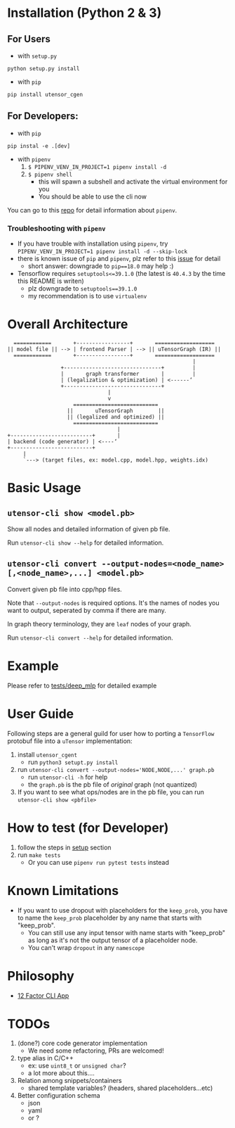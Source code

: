 # Installation (Python 2 & 3)

## For Users

- with `setup.py`
```
python setup.py install
```

- with `pip`
```
pip install utensor_cgen
```

## For Developers:

- with `pip`
```
pip instal -e .[dev]
```

- with `pipenv`
    1. `$ PIPENV_VENV_IN_PROJECT=1 pipenv install -d`
    2. `$ pipenv shell`
        - this will spawn a subshell and activate the virtual environment for you
        - You should be able to use the cli now  

You can go to this [repo](https://github.com/pypa/pipenv) for detail information about `pipenv`.

### Troubleshooting with `pipenv`

- If you have trouble with installation using `pipenv`, try `PIPENV_VENV_IN_PROJECT=1 pipenv install -d --skip-lock`
- there is known issue of `pip` and `pipenv`, plz refer to this [issue](https://github.com/pypa/pipenv/issues/2924) for detail
    - short answer: downgrade to `pip==18.0` may help :)
- Tensorflow requires `setuptools<=39.1.0` (the latest is `40.4.3` by the time this README is writen)
    - plz downgrade to `setuptools==39.1.0`
    - my recommendation is to use `virtualenv`

# Overall Architecture

```
  ============       +-----------------+       ===================
|| model file || --> | frontend Parser | --> || uTensorGraph (IR) || 
  ============       +-----------------+       ===================
                                                           |
                 +-------------------------------+         |
                 |       graph transformer       |         |
                 | (legalization & optimization) | <------‘ 
                 +-------------------------------+
                                |
                                v
                     ===========================
                   ||       uTensorGraph        ||
                   || (legalized and optimized) ||
                     ===========================
                                   |
+--------------------------+       |
| backend (code generator) | <----‘  
+--------------------------+
     |
     `---> (target files, ex: model.cpp, model.hpp, weights.idx)
```

# Basic Usage

## `utensor-cli show <model.pb>`

Show all nodes and detailed information of given pb file.

Run `utensor-cli show --help` for detailed information.

## `utensor-cli convert --output-nodes=<node_name>[,<node_name>,...] <model.pb>`

Convert given pb file into cpp/hpp files.

Note that `--output-nodes` is required options. It's the names of nodes you want to output, seperated by comma if there are many.

In graph theory terminology, they are `leaf` nodes of your graph.

Run `utensor-cli convert --help` for detailed information.

# Example

Please refer to [tests/deep_mlp](https://github.com/uTensor/utensor_cgen/tree/develop/tests/deep_mlp) for detailed example

# User Guide

Following steps are a general guild for user how to porting a `TensorFlow` protobuf file into a `uTensor` implementation:

1. install `utensor_cgent`
    - run `python3 setupt.py install`
2. run `utensor-cli convert --output-nodes='NODE,NODE,...' graph.pb`
    - run `utensor-cli -h` for help
    - the `graph.pb` is the pb file of *original* graph (not quantized)
3. If you want to see what ops/nodes are in the pb file, you can run `utensor-cli show <pbfile>`

# How to test (for Developer)

1. follow the steps in [setup](#setup-with-pipenv) section
2. run `make tests`
    - Or you can use `pipenv run pytest tests` instead

# Known Limitations

- If you want to use dropout with placeholders for the `keep_prob`, you have to name the `keep_prob` placeholder by any name that starts with "keep_prob".
    - You can still use any input tensor with name starts with "keep_prob" as long as it's not the output tensor of a placeholder node.
    - You can't wrap `dropout` in any `namescope` 

# Philosophy

- [12 Factor CLI App](https://medium.com/@jdxcode/12-factor-cli-apps-dd3c227a0e46?fbclid=IwAR1Gfq0D7oh3b-mXaIMV3RwYu39TAPrPXfz5sBKC4Rz1t-cckvC8WjBVl_w)

# TODOs
1. (done?) core code generator implementation
    - We need some refactoring, PRs are welcomed!
2. type alias in C/C++
    - ex: use `uint8_t` or `unsigned char`?
    - a lot more about this.... 
3. Relation among snippets/containers
    - shared template variables? (headers, shared placeholders...etc)
4. Better configuration schema
    - json
    - yaml
    - or ?
